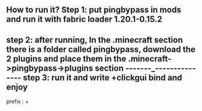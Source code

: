How to run it?
Step 1: put pingbypass in mods and run it with fabric loader 1.20.1-0.15.2 
------------------
step 2: after running,
In the .minecraft section there is a folder called pingbypass, download the 2 plugins and place them in the .minecraft->pingbypass->plugins section 
-------_---------------
step 3: run it and write +clickgui bind <key> and enjoy 
------------------
prefix : +
